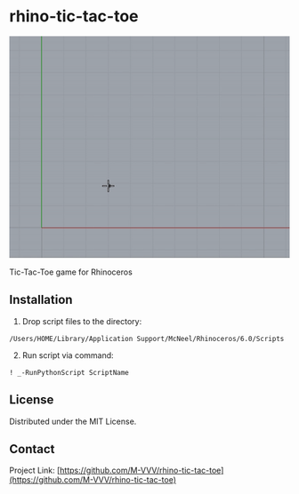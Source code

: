 # rhino-tic-tac-toe

![rhino-tic-tac-toe.gif](rhino-tic-tac-toe.gif)

Tic-Tac-Toe game for Rhinoceros

## Installation

1. Drop script files to the directory:
```
/Users/HOME/Library/Application Support/McNeel/Rhinoceros/6.0/Scripts
```

2. Run script via command:
```
! _-RunPythonScript ScriptName

```

## License

Distributed under the MIT License.

## Contact

Project Link: [https://github.com/M-VVV/rhino-tic-tac-toe](https://github.com/M-VVV/rhino-tic-tac-toe)
